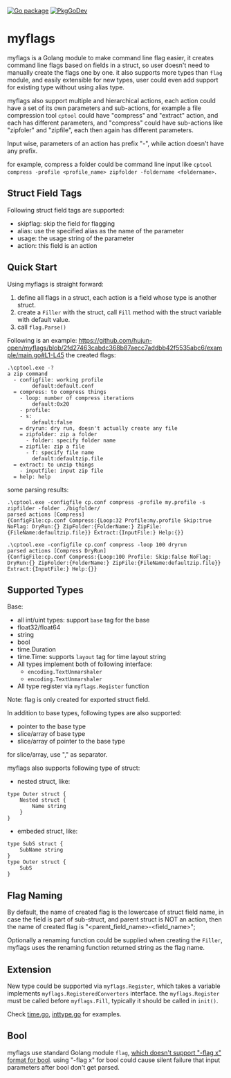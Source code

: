[![Go package](https://github.com/hujun-open/myflags/actions/workflows/CI.yaml/badge.svg)](https://github.com/hujun-open/myflags/actions/workflows/CI.yaml)
[![PkgGoDev](https://pkg.go.dev/badge/github.com/hujun-open/myflags)](https://pkg.go.dev/github.com/hujun-open/myflags)
# myflags
myflags is a Golang module to make command line flag easier, it creates command line flags based on fields in a struct, so user doesn't need to manually create the flags one by one. it also supports more types than `flag` module, and easily extensible for new types, user could even add support for existing type without using alias type.

myflags also support multiple and hierarchical actions, each action could have a set of its own parameters and sub-actions, for example a file compression tool `cptool` could have "compress" and "extract" action, and each has different parameters, and "compress" could have sub-actions like "zipfoler" and "zipfile", each then again has different parameters. 

Input wise, parameters of an action has prefix "-", while action doesn't have any prefix.

for example, compress a folder could be command line input like `cptool compress -profile <profile_name> zipfolder -foldername <foldername>`.

## Struct Field Tags
Following struct field tags are supported:

- skipflag: skip the field for flagging
- alias: use the specified alias as the name of the parameter
- usage: the usage string of the parameter
- action: this field is an action 


## Quick Start 
Using myflags is straight forward:

1. define all flags in a struct, each action is a field whose type is another struct.
2. create a `Filler` with the struct, call `Fill` method with the struct variable with default value. 
3. call `flag.Parse()`

Following is an example:
https://github.com/hujun-open/myflags/blob/2fd27463cabdc368b87aecc7addbb42f5535abc6/example/main.go#L1-L45
the created flags:
```
.\cptool.exe -?
a zip command
  - configfile: working profile
        default:default.conf
  = compress: to compress things
    - loop: number of compress iterations
        default:0x20
    - profile:
    - s:
        default:false
    = dryrun: dry run, doesn't actually create any file
    = zipfolder: zip a folder
      - folder: specify folder name
    = zipfile: zip a file
      - f: specify file name
        default:defaultzip.file
  = extract: to unzip things
    - inputfile: input zip file
  = help: help
```
some parsing results:
```
.\cptool.exe -configfile cp.conf compress -profile my.profile -s zipfilder -folder ./bigfolder/
parsed actions [Compress]
{ConfigFile:cp.conf Compress:{Loop:32 Profile:my.profile Skip:true NoFlag: DryRun:{} ZipFolder:{FolderName:} ZipFile:{FileName:defaultzip.file}} Extract:{InputFile:} Help:{}}

.\cptool.exe -configfile cp.conf compress -loop 100 dryrun
parsed actions [Compress DryRun]
{ConfigFile:cp.conf Compress:{Loop:100 Profile: Skip:false NoFlag: DryRun:{} ZipFolder:{FolderName:} ZipFile:{FileName:defaultzip.file}} Extract:{InputFile:} Help:{}}

```



## Supported Types
Base:
- all int/uint types: support `base` tag for the base
- float32/float64
- string
- bool
- time.Duration
- time.Time: supports `layout` tag for time layout string
- All types implement both of following interface:
    - `encoding.TextUnmarshaler`
    - `encoding.TextUnmarshaler`
- All type register via `myflags.Register` function

Note: flag is only created for exported struct field.


In addition to base types, following types are also supported:

- pointer to the base type 
- slice/array of base type
- slice/array of pointer to the base type

for slice/array, use "," as separator. 

myflags also supports following type of struct:

- nested struct, like:
```
type Outer struct {
    Nested struct {
        Name string
    }
}
```

- embeded struct, like:
```
type SubS struct {
    SubName string
}
type Outer struct {
    SubS
}
```

## Flag Naming
By default, the name of created flag is the lowercase of struct field name, in case the field is part of sub-struct, and parent struct is NOT an action, then the name of created flag is "<parent_field_name>-<field_name>";
 
Optionally a renaming function could be supplied when creating the `Filler`, myflags uses the renaming function returned string as the flag name.



## Extension
New type could be supported via `myflags.Register`, which takes a variable implements `myflags.RegisteredConverters` interface. the `myflags.Register` must be called before `myflags.Fill`, typically it should be called in `init()`.

Check [time.go](time.go), [inttype.go](inttype.go) for examples.

## Bool
myflags use standard Golang module `flag`, [which doesn't support "-flag x" format for bool](https://pkg.go.dev/flag). using "-flag x" for bool could cause silent failure that input parameters after bool don't get parsed.